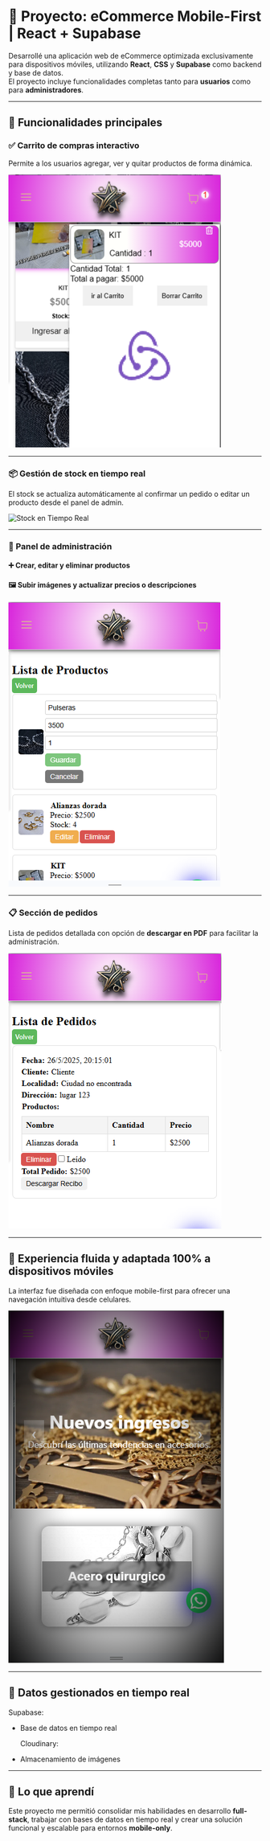 # 🎯 Proyecto: eCommerce Mobile-First | React + Supabase

Desarrollé una aplicación web de eCommerce optimizada exclusivamente para dispositivos móviles, utilizando **React**, **CSS** y **Supabase** como backend y base de datos.  
El proyecto incluye funcionalidades completas tanto para **usuarios** como para **administradores**.

---

## 🛒 Funcionalidades principales

### ✅ Carrito de compras interactivo
Permite a los usuarios agregar, ver y quitar productos de forma dinámica.

![Carrito de Compras](./Front-End/screenshots/carrito.png)

---

### 📦 Gestión de stock en tiempo real
El stock se actualiza automáticamente al confirmar un pedido o editar un producto desde el panel de admin.

![Stock en Tiempo Real](./Front-End/screenshots/stock.png)

---

### 🔧 Panel de administración

#### ➕ Crear, editar y eliminar productos  
#### 🖼️ Subir imágenes y actualizar precios o descripciones

![Panel de Administración - Productos](./Front-End/screenshots/miniatura6.png)

---

### 📋 Sección de pedidos
Lista de pedidos detallada con opción de **descargar en PDF** para facilitar la administración.

![Lista de Pedidos](./Front-End/screenshots/Pedidos.png)

---

## 📱 Experiencia fluida y adaptada 100% a dispositivos móviles

La interfaz fue diseñada con enfoque mobile-first para ofrecer una navegación intuitiva desde celulares.

![Vista Mobile Principal](./Front-End/screenshots/miniatura-Star.png)

---

## 💾 Datos gestionados en tiempo real 

  Supabase:
- Base de datos en tiempo real

  Cloudinary:
- Almacenamiento de imágenes

---

## 🧠 Lo que aprendí

Este proyecto me permitió consolidar mis habilidades en desarrollo **full-stack**, trabajar con bases de datos en tiempo real y crear una solución funcional y escalable para entornos **mobile-only**.

